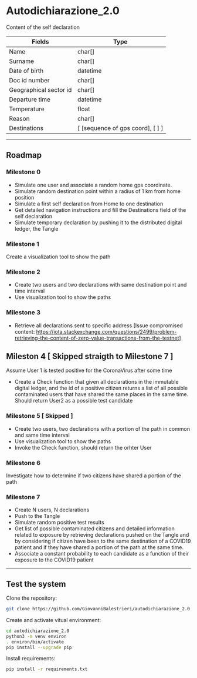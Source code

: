 # Autodichiarazione_2.0

Content of the self declaration

Fields | Type
--- | --- 
Name | char[] 
Surname | char[] 
Date of birth | datetime 
Doc id number | char[] 
Geographical sector id | char[] 
Departure time | datetime
Temperature | float
Reason  | char[] 
Destinations | [ [sequence of gps coord], [ ] ]

---

## Roadmap

### Milestone 0

- Simulate one user and associate a random home gps coordinate.
- Simulate random destination point within a radius of 1 km from home position
- Simulate a first self declaration from Home to one destination
- Get detailed navigation instructions and fill the Destinations field of the self declaration
- Simulate temporary declaration by pushing it to the distributed digital ledger, the Tangle

### Milestone 1

 Create a visualization tool to show the path

### Milestone 2

- Create two users and two declarations with same destination point and time interval
- Use visualization tool to show the paths

### Milestone 3
 
- Retrieve all declarations sent to specific address
 [Issue compromised content: https://iota.stackexchange.com/questions/2499/problem-retrieving-the-content-of-zero-value-transactions-from-the-testnet]

## Mileston 4 [ Skipped straigth to Milestone 7 ]

 Assume User 1 is tested positive for the CoronaVirus after some time
- Create a Check function that given all declarations in the immutable digital ledger, and the id of a positive citizen returns a list of all possible contaminated users that have shared the same places in the same time. Should return User2 as a possible test candidate

### Milestone 5 [ Skipped ]

- Create two users, two declarations with a portion of the path in common and same time interval
- Use visualization tool to show the paths
- Invoke the Check function, should return the orhter User

### Milestone 6 

Investigate how to determine if two citizens have shared a portion of the path

### Milestone 7

- Create N users, N declarations
- Push to the Tangle
- Simulate random positive test results
- Get list of possible contaminated citizens and detailed information related to exposure by retrieving declarations pushed on the Tangle and by considering if citizen have been to the same destination of a COVID19 patient and if they have shared a portion of the path at the same time.
- Associate a constant probability to each candidate as a function of their exposure to the COVID19 patient

---

## Test the system

Clone the repository:

```bash
git clone https://github.com/GiovanniBalestrieri/autodichiarazione_2.0.git
```

Create and activate vitual environment:
```bash
cd autodichiarazione_2.0
python3 -m venv environ
. environ/bin/activate
pip install --upgrade pip
```
Install requirements:
```bash
pip install -r requirements.txt
```

